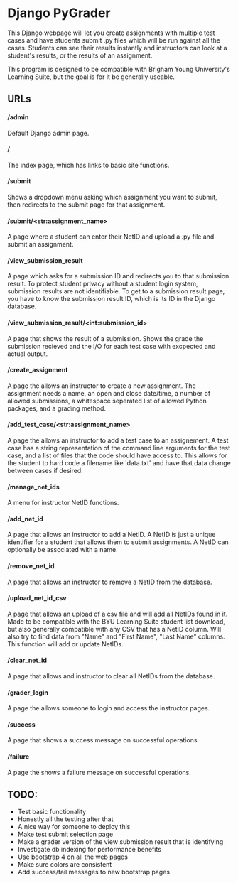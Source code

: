 # Django PyGrader
This Django webpage will let you create assignments with multiple test cases and have
students submit .py files which will be run against all the cases. Students can see
their results instantly and instructors can look at a student's results, or the results
of an assignment.


This program is designed to be compatible with Brigham Young University's Learning Suite,
but the goal is for it be generally useable.

## URLs

#### /admin
Default Django admin page.

#### /
The index page, which has links to basic site functions. 

#### /submit
Shows a dropdown menu asking which assignment you want to submit, then redirects to the
submit page for that assignment.

#### /submit/\<str:assignment_name>
A page where a student can enter their NetID and upload a .py file and submit an
assignment.

#### /view_submission_result
A page which asks for a submission ID and redirects you to that submission result. To
protect student privacy without a student login system, submission results are not
identifiable. To get to a submission result page, you have to know the submission result
ID, which is its ID in the Django database.

#### /view_submission_result/\<int:submission_id>
A page that shows the result of a submission. Shows the grade the submission recieved
and the I/O for each test case with excpected and actual output.

#### /create_assignment
A page the allows an instructor to create a new assignment. The assignment needs a name,
an open and close date/time, a number of allowed submissions, a whitespace seperated list
of allowed Python packages, and a grading method.

#### /add_test_case/\<str:assignment_name>
A page the allows an instructor to add a test case to an assignement. A test case has
a string representation of the command line arguments for the test case, and a list of
files that the code should have access to. This allows for the student to hard code a
filename like 'data.txt' and have that data change between cases if desired.

#### /manage_net_ids
A menu for instructor NetID functions.

#### /add_net_id
A page that allows an instructor to add a NetID. A NetID is just a unique identifier for
a student that allows them to submit assignments. A NetID can optionally be associated
with a name.

#### /remove_net_id
A page that allows an instructor to remove a NetID from the database.

#### /upload_net_id_csv
A page that allows an upload of a csv file and will add all NetIDs found in it. Made to
be compatible with the BYU Learning Suite student list download, but also generally
compatible with any CSV that has a NetID column. Will also try to find data from "Name"
and "First Name", "Last Name" columns. This function will add or update NetIDs.

#### /clear_net_id
A page that allows and instructor to clear all NetIDs from the database.

#### /grader_login
A page the allows someone to login and access the instructor pages.

#### /success
A page that shows a success message on successful operations.

#### /failure
A page the shows a failure message on successful operations.

## TODO:
* Test basic functionality
* Honestly all the testing after that
* A nice way for someone to deploy this
* Make test submit selection page
* Make a grader version of the view submission result that is identifying
* Investigate db indexing for performance benefits
* Use bootstrap 4 on all the web pages
* Make sure colors are consistent
* Add success/fail messages to new bootstrap pages